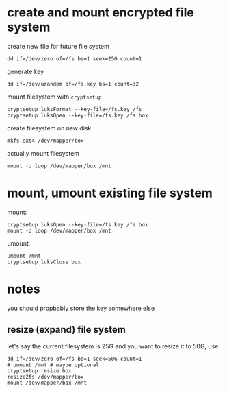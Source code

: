 # create and mount encrypted file system

create new file for future file system

	dd if=/dev/zero of=/fs bs=1 seek=25G count=1

generate key

	dd if=/dev/urandom of=/fs.key bs=1 count=32
	
mount filesystem with `cryptsetup`

	cryptsetup luksFormat --key-file=/fs.key /fs
	cryptsetup luksOpen --key-file=/fs.key /fs box

create filesystem on new disk

	mkfs.ext4 /dev/mapper/box
	
actually mount filesystem

	mount -o loop /dev/mapper/box /mnt
	
# mount, umount existing file system

mount:

	cryptsetup luksOpen --key-file=/fs.key /fs box
	mount -o loop /dev/mapper/box /mnt
	
umount:

	umount /mnt
	cryptsetup luksClose box

# notes
you should propbably store the key somewhere else

## resize (expand) file system
let's say the current filesystem is 25G and you want to resize it to 50G, use:

	dd if=/dev/zero of=/fs bs=1 seek=50G count=1
	# umount /mnt # maybe optional
	cryptsetup resize box
	resize2fs /dev/mapper/box
	mount /dev/mapper/box /mnt
	